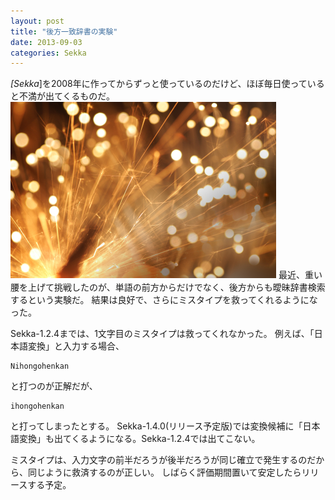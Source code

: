 ```yaml
---
layout: post
title: "後方一致辞書の実験"
date: 2013-09-03
categories: Sekka
---
```

*[Sekka*]を2008年に作ってからずっと使っているのだけど、ほぼ毎日使っていると不満が出てくるものだ。
 ![img](/assets/images/iStock_000016378483XSmall.jpg)
最近、重い腰を上げて挑戦したのが、単語の前方からだけでなく、後方からも曖昧辞書検索するという実験だ。
結果は良好で、さらにミスタイプを救ってくれるようになった。

Sekka-1.2.4までは、1文字目のミスタイプは救ってくれなかった。
例えば、「日本語変換」と入力する場合、
```
Nihongohenkan
```
と打つのが正解だが、
```
ihongohenkan
```
と打ってしまったとする。
Sekka-1.4.0(リリース予定版)では変換候補に「日本語変換」も出てくるようになる。Sekka-1.2.4では出てこない。

ミスタイプは、入力文字の前半だろうが後半だろうが同じ確立で発生するのだから、同じように救済するのが正しい。
しばらく評価期間置いて安定したらリリースする予定。
